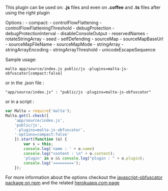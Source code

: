 This plugin can be used on: **.js** files and even on **.coffee** and **.ts** files after using the right plugin

Options :
    - compact:
    - controlFlowFlattening
    - controlFlowFlatteningThreshold
    - debugProtection
    - debugProtectionInterval
    - disableConsoleOutput
    - reservedNames
    - rotateStringArray
    - seed
    - selfDefending
    - sourceMap
    - sourceMapBaseUrl
    - sourceMapFileName
    - sourceMapMode
    - stringArray
    - stringArrayEncoding
    - stringArrayThreshold
    - unicodeEscapeSequence

Sample usage:  
```
malta app/source/index.js public/js -plugins=malta-js-obfuscator[compact:false]
```
or in the .json file :
```
"app/source/index.js" : "public/js -plugins=malta-js-obfuscator"
```
or in a script : 
``` js
var Malta = require('malta');
Malta.get().check([
    'app/source/index.js',
    'public/js',
    '-plugins=malta-js-obfuscator',
    '-options=compact:false'
    ]).start(function (o) {
        var s = this;
        console.log('name : ' + o.name)
        console.log("content : \n" + o.content);
        'plugin' in o && console.log("plugin : " + o.plugin);
        console.log('=========');
    });
```
For more information about the options checkout the [javascript-obfuscator package on npm](https://www.npmjs.com/package/javascript-obfuscator) and the related [herokuapp.com page](https://javascriptobfuscator.herokuapp.com/)
